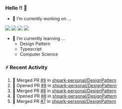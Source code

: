 ### Hello !! 👋

- 🔭 I’m currently working on ...

<img src="https://img.shields.io/badge/Python-83B81A?style=flat-square&logo=Python&logoColor=white"/></a> 
<img src="https://img.shields.io/badge/React-1AB7EA?style=flat-square&logo=react&logoColor=white"/></a>
<img src="https://img.shields.io/badge/TS-3178C6?style=flat-square&logo=typescript&logoColor=white"/></a>
<img src="https://img.shields.io/badge/Csharp-239120?style=flat-square&logo=csharp&logoColor=white"/></a>


- 🌱 I’m currently learning ...
  * Design Pattern
  * Typescript
  * Computer Science

### :zap: Recent Activity

<!--START_SECTION:activity-->
1. 🎉 Merged PR [#9](https://github.com/shpark-personal/DesignPattern/pull/9) in [shpark-personal/DesignPattern](https://github.com/shpark-personal/DesignPattern)
2. 💪 Opened PR [#9](https://github.com/shpark-personal/DesignPattern/pull/9) in [shpark-personal/DesignPattern](https://github.com/shpark-personal/DesignPattern)
3. 🎉 Merged PR [#8](https://github.com/shpark-personal/DesignPattern/pull/8) in [shpark-personal/DesignPattern](https://github.com/shpark-personal/DesignPattern)
4. 💪 Opened PR [#8](https://github.com/shpark-personal/DesignPattern/pull/8) in [shpark-personal/DesignPattern](https://github.com/shpark-personal/DesignPattern)
5. 🎉 Merged PR [#7](https://github.com/shpark-personal/DesignPattern/pull/7) in [shpark-personal/DesignPattern](https://github.com/shpark-personal/DesignPattern)
<!--END_SECTION:activity-->

<!--
**shpark-personal/shpark-personal** is a ✨ _special_ ✨ repository because its `README.md` (this file) appears on your GitHub profile.

Here are some ideas to get you started:

- 🔭 I’m currently working on ...
- 🌱 I’m currently learning ...
- 👯 I’m looking to collaborate on ...
- 🤔 I’m looking for help with ...
- 💬 Ask me about ...
- 📫 How to reach me: ...
- 😄 Pronouns: ...
- ⚡ Fun fact: ...
-->
